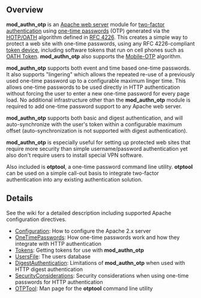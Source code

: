 ## Overview

**mod\_authn\_otp** is an [Apache web server](http://en.wikipedia.org/wiki/Apache_HTTP_Server) module for [two-factor authentication](http://en.wikipedia.org/wiki/Two_factor_authentication) using [one-time passwords](http://en.wikipedia.org/wiki/One-time_password) (OTP) generated via the [HOTP/OATH](http://en.wikipedia.org/wiki/HOTP) algorithm defined in [RFC 4226](http://www.ietf.org/rfc/rfc4226.txt). This creates a simple way to protect a web site with one-time passwords, using any RFC 4226-compliant [token device](Tokens), including software tokens that run on cell phones such as [OATH Token](https://github.com/archiecobbs/oathtoken). **mod\_authn\_otp** also supports the [Mobile-OTP](http://motp.sourceforge.net/) algorithm.

**mod\_authn\_otp** supports both event and time based one-time passwords. It also supports "lingering" which allows the repeated re-use of a previously used one-time password up to a configurable maximum linger time. This allows one-time passwords to be used directly in HTTP authentication without forcing the user to enter a new one-time password for every page load. No additional infrastructure other than the **mod\_authn\_otp** module is required to add one-time password support to any Apache web server.

**mod\_authn\_otp** supports both basic and digest authentication, and will auto-synchronize with the user's token within a configurable maximum offset (auto-synchronization is not supported with digest authentication).

**mod\_authn\_otp** is especially useful for setting up protected web sites that require more security than simple username/password authentication yet also don't require users to install special VPN software.

Also included is **otptool**, a one-time password command line utility. **otptool** can be used on a simple call-out basis to integrate two-factor authentication into any existing authentication solution.

## Details

See the wiki for a detailed description including supported Apache configuration directives.

  * [Configuration](https://github.com/archiecobbs/mod-authn-otp/wiki/Configuration): How to configure the Apache 2.x server
  * [OneTimePasswords](https://github.com/archiecobbs/mod-authn-otp/wiki/OneTimePasswords): How one-time passwords work and how they integrate with HTTP authentication
  * [Tokens](https://github.com/archiecobbs/mod-authn-otp/wiki/Tokens): Getting tokens for use with **mod\_authn\_otp**
  * [UsersFile](https://github.com/archiecobbs/mod-authn-otp/wiki/UsersFile): The users database
  * [DigestAuthentication](https://github.com/archiecobbs/mod-authn-otp/wiki/DigestAuthentication): Limitations of **mod\_authn\_otp** when used with HTTP digest authentication
  * [SecurityConsiderations](https://github.com/archiecobbs/mod-authn-otp/wiki/SecurityConsiderations): Security considerations when using one-time passwords for HTTP authentication
  * [OTPTool](https://github.com/archiecobbs/mod-authn-otp/wiki/OTPTool): Man page for the **otptool** command line utility
